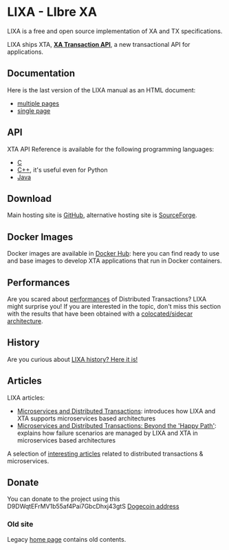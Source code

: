 # LIXA - LIbre XA

LIXA is a free and open source implementation of XA and TX specifications.

LIXA ships XTA, [**XA Transaction API**](XTA.md), a new transactional API for
applications.

## Documentation
Here is the last version of the LIXA manual as an HTML document:

- [multiple pages](/lixa/manuals/html/index.html)
- [single page](/lixa/manuals/html/index_all_in_one.html)

## API
XTA API Reference is available for the following programming languages:

- [C](/lixa/manuals/xta/C/index.html)
- [C++](/lixa/manuals/xta/CPP/index.html), it's useful even for Python
- [Java](/lixa/manuals/xta/Java/index.html)

## Download
Main hosting site is [GitHub](https://github.com/tiian/lixa), alternative hosting site is [SourceForge](https://sourceforge.net/projects/lixa/).

## Docker Images
Docker images are available in [Docker Hub](https://hub.docker.com/u/lixa): here you can find ready to use and base images to develop XTA applications that run in Docker containers.

## Performances
Are you scared about [performances](performances/performances.md) of Distributed Transactions? LIXA might surprise you! If you are interested in the topic, don't miss this section with the results that have been obtained with a [colocated/sidecar architecture](performances/performances_2.md).

## History
Are you curious about [LIXA history? Here it is!](history.md)

## Articles
LIXA articles:

- [Microservices and Distributed Transactions](https://dzone.com/articles/microservices-and-distributed-transactions): introduces how LIXA and XTA supports microservices based architectures
- [Microservices and Distributed Transactions: Beyond the 'Happy Path'](https://dzone.com/articles/microservices-and-distributed-transactions-beyond): explains how failure scenarios are managed by LIXA and XTA in microservices based architectures

A selection of [interesting articles](interesting_articles.md) related to distributed transactions & microservices.

## Donate
You can donate to the project using this D9DWqtEFrMV1b55af4Pai7GbcDhxj43gtS [Dogecoin address](dogecoin:D9DWqtEFrMV1b55af4Pai7GbcDhxj43gtS)

### Old site
Legacy [home page](https://sourceforge.net/p/lixa/wiki/) contains old contents.
